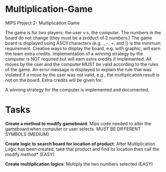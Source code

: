 # Multiplication-Game
MIPS Project 2- Multiplication Game

The game is for two players: the user v.s. the computer. The numbers in the board do not change (they must be a product of 2 numbers.)
The game board is displayed using ASCII characters (e.g. ., -, +, and |) is the minimum requirement. Creative ways to display the board, e.g. with graphic, will earn the team extra credits.
Implementation of a winning strategy by the computer is NOT required but will earn extra credits if implemented.
All moves by the user and the computer MUST be valid according to the rules of the game.
An error message is displayed to explain the rule that was violated if a move by the user was not valid, e.g., the multiplication result is not on the board.
Extra credits will be given for:

A winning strategy for the computer is implemented and documented.

# Tasks
**Create a method to modify gameboard**: Mips code needed to alter the gameboard when computer or user selects. MUST BE DIFFERENT SYMBOLS (MEDIUM)

**Create logic to search board for location of product**: After Multiplication Logic has been created, take that product and find its location then call the modify method* (EASY)

**Create multiplication logics**: Multiply the two numbers selected (EASY)
